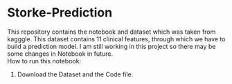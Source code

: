 # Storke-Prediction
This repository contains the notebook and dataset which was taken from kagggle. This dataset contains 11 clinical features, through which we have to build a prediction model.
I am still working in this project so there may be some changes in Notebook in future.
<br>
How to run this notebook:
<br>
1. Download the Dataset and the Code file.
